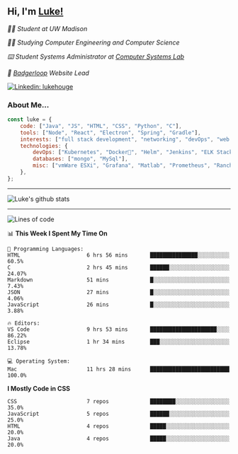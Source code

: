 <h2> Hi, I'm <a href="https://www.lukehouge.com">Luke!</a></h2>

<p><em>👨‍🎓 Student at UW Madison</em></p>
<p><em>🧑‍💻 Studying Computer Engineering and Computer Science</em></p>
<p><em>⌨️ Student Systems Administrator at <a href="https://csl.cs.wisc.edu/">Computer Systems Lab</a></em></p>
<p><em>🚆  <a href="https://badgerloop.com">Badgerloop</a> Website Lead</em></p>


[![Linkedin: lukehouge](https://img.shields.io/badge/-lukehouge-blue?style=flat-square&logo=Linkedin&logoColor=white&link=https://www.linkedin.com/in/lukehouge/)](https://www.linkedin.com/in/lukehouge/)

### About Me...  

```javascript
const luke = {
    code: ["Java", "JS", "HTML", "CSS", "Python", "C"],
    tools: ["Node", "React", "Electron", "Spring", "Gradle"],
    interests: ["full stack development", "networking", "devOps", "web dev", "photography"],
    technologies: {
        devOps: ["Kubernetes", "Docker🐳", "Helm", "Jenkins", "ELK Stack"],
        databases: ["mongo", "MySql"],
        misc: ["vmWare ESXi", "Grafana", "Matlab", "Prometheus", "Rancher", "Cisco"]
    },
};
```
---

![Luke's github stats](https://github-readme-stats.vercel.app/api?username=lukehouge&show_icons=true&theme=dracula)

---

<!--START_SECTION:waka-->
![Lines of code](https://img.shields.io/badge/From%20Hello%20World%20I%27ve%20Written-373881%20lines%20of%20code-blue)

📊 **This Week I Spent My Time On** 

```text
💬 Programming Languages: 
HTML                     6 hrs 56 mins       ███████████████░░░░░░░░░░   60.5% 
C                        2 hrs 45 mins       ██████░░░░░░░░░░░░░░░░░░░   24.07% 
Markdown                 51 mins             █░░░░░░░░░░░░░░░░░░░░░░░░   7.43% 
JSON                     27 mins             █░░░░░░░░░░░░░░░░░░░░░░░░   4.06% 
JavaScript               26 mins             █░░░░░░░░░░░░░░░░░░░░░░░░   3.88%

🔥 Editors: 
VS Code                  9 hrs 53 mins       █████████████████████░░░░   86.22% 
Eclipse                  1 hr 34 mins        ███░░░░░░░░░░░░░░░░░░░░░░   13.78%

💻 Operating System: 
Mac                      11 hrs 28 mins      █████████████████████████   100.0%

```

**I Mostly Code in CSS** 

```text
CSS                      7 repos             ████████░░░░░░░░░░░░░░░░░   35.0% 
JavaScript               5 repos             ██████░░░░░░░░░░░░░░░░░░░   25.0% 
HTML                     4 repos             █████░░░░░░░░░░░░░░░░░░░░   20.0% 
Java                     4 repos             █████░░░░░░░░░░░░░░░░░░░░   20.0%

```



<!--END_SECTION:waka-->
